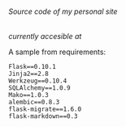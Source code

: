 ###### Source code of my personal site

*currently accesible at [](http:/site-sotlampr.rhcloud.com)*

A sample from requirements:

	Flask==0.10.1
	Jinja2==2.8
	Werkzeug==0.10.4
	SQLAlchemy==1.0.9
	Mako==1.0.3
	alembic==0.8.3
	flask-migrate==1.6.0
	flask-markdown==0.3
